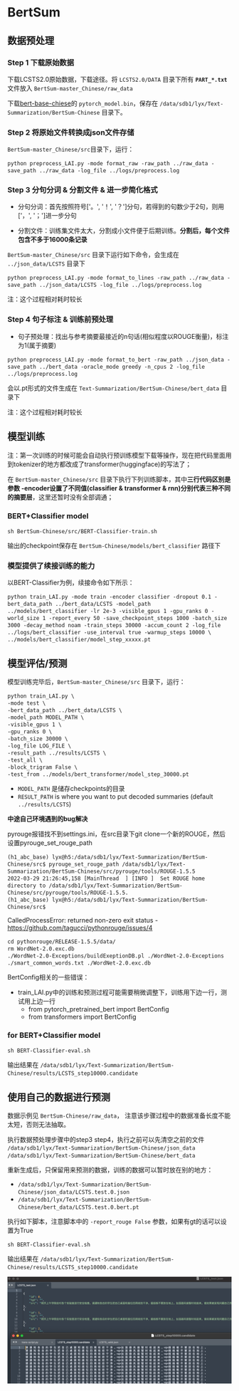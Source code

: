 # BertSum

## 数据预处理

### Step 1 下载原始数据 

下载LCSTS2.0原始数据，下载途径。将 `LCSTS2.0/DATA` 目录下所有 **`PART_*.txt`** 文件放入 `BertSum-master_Chinese/raw_data` 

下载[bert-base-chiese](https://huggingface.co/bert-base-chinese/tree/main)的 `pytorch_model.bin`，保存在 `/data/sdb1/lyx/Text-Summarization/BertSum-Chinese` 目录下。

### Step 2 将原始文件转换成json文件存储

`BertSum-master_Chinese/src`目录下，运行：

```
python preprocess_LAI.py -mode format_raw -raw_path ../raw_data -save_path ../raw_data -log_file ../logs/preprocess.log
```

### Step 3 分句分词 & 分割文件 & 进一步简化格式

* 分句分词：首先按照符号['。', '！', '？']分句，若得到的句数少于2句，则用['，', '；']进一步分句

* 分割文件：训练集文件太大，分割成小文件便于后期训练。**分割后，每个文件包含不多于16000条记录**

`BertSum-master_Chinese/src` 目录下运行如下命令，会生成在 `../json_data/LCSTS` 目录下

```
python preprocess_LAI.py -mode format_to_lines -raw_path ../raw_data -save_path ../json_data/LCSTS -log_file ../logs/preprocess.log
```

注：这个过程相对耗时较长

### Step 4 句子标注 & 训练前预处理

* 句子预处理：找出与参考摘要最接近的n句话(相似程度以ROUGE衡量)，标注为1(属于摘要)

```
python preprocess_LAI.py -mode format_to_bert -raw_path ../json_data -save_path ../bert_data -oracle_mode greedy -n_cpus 2 -log_file ../logs/preprocess.log
```

会以.pt形式的文件生成在 `Text-Summarization/BertSum-Chinese/bert_data` 目录下

注：这个过程相对耗时较长

## 模型训练

注：第一次训练的时候可能会自动执行预训练模型下载等操作，现在把代码里面用到tokenizer的地方都改成了transformer(huggingface)的写法了；

在 `BertSum-master_Chinese/src` 目录下执行下列训练脚本，其中**三行代码区别是参数 -encoder设置了不同值(classifier & transformer & rnn)分别代表三种不同的摘要层**，这里还暂时没有全部调通；

### BERT+Classifier model

```shell
sh BertSum-Chinese/src/BERT-Classifier-train.sh
```

输出的checkpoint保存在 `BertSum-Chinese/models/bert_classifier` 路径下

### 模型提供了续接训练的能力

以BERT-Classifier为例，续接命令如下所示：

```shell
python train_LAI.py -mode train -encoder classifier -dropout 0.1 -bert_data_path ../bert_data/LCSTS -model_path ../models/bert_classifier -lr 2e-3 -visible_gpus 1 -gpu_ranks 0 -world_size 1 -report_every 50 -save_checkpoint_steps 1000 -batch_size 3000 -decay_method noam -train_steps 30000 -accum_count 2 -log_file ../logs/bert_classifier -use_interval true -warmup_steps 10000 \
../models/bert_classifier/model_step_xxxxx.pt 
```

## 模型评估/预测

模型训练完毕后，`BertSum-master_Chinese/src` 目录下，运行：

```shell
python train_LAI.py \
-mode test \
-bert_data_path ../bert_data/LCSTS \
-model_path MODEL_PATH \
-visible_gpus 1 \
-gpu_ranks 0 \
-batch_size 30000 \
-log_file LOG_FILE \
-result_path ../results/LCSTS \
-test_all \
-block_trigram False \
-test_from ../models/bert_transformer/model_step_30000.pt
```

- `MODEL_PATH` 是储存checkpoints的目录
- `RESULT_PATH` is where you want to put decoded summaries (default `../results/LCSTS`)

**中途自己环境遇到的bug解决**

pyrouge报错找不到settings.ini，在src目录下git clone一个新的ROUGE，然后设置pyrouge_set_rouge_path
```shell
(h1_abc_base) lyx@h5:/data/sdb1/lyx/Text-Summarization/BertSum-Chinese/src$ pyrouge_set_rouge_path /data/sdb1/lyx/Text-Summarization/BertSum-Chinese/src/pyrouge/tools/ROUGE-1.5.5
2022-03-29 21:26:45,158 [MainThread  ] [INFO ]  Set ROUGE home directory to /data/sdb1/lyx/Text-Summarization/BertSum-Chinese/src/pyrouge/tools/ROUGE-1.5.5.
(h1_abc_base) lyx@h5:/data/sdb1/lyx/Text-Summarization/BertSum-Chinese/src$ 
```

CalledProcessError: returned non-zero exit status - https://github.com/tagucci/pythonrouge/issues/4
```shell
cd pythonrouge/RELEASE-1.5.5/data/
rm WordNet-2.0.exc.db
./WordNet-2.0-Exceptions/buildExeptionDB.pl ./WordNet-2.0-Exceptions ./smart_common_words.txt ./WordNet-2.0.exc.db
```

BertConfig相关的一些错误：
- train_LAI.py中的训练和预测过程可能需要稍微调整下，训练用下边一行，测试用上边一行
  - from pytorch_pretrained_bert import BertConfig
  - from transformers import BertConfig
  
### for BERT+Classifier model

```shell
sh BERT-Classifier-eval.sh
```

输出结果在 `/data/sdb1/lyx/Text-Summarization/BertSum-Chinese/results/LCSTS_step10000.candidate`


## 使用自己的数据进行预测

数据示例见 ```BertSum-Chinese/raw_data```， 注意该步骤过程中的数据准备长度不能太短，否则无法抽取。

执行数据预处理步骤中的step3 step4，执行之前可以先清空之前的文件 `/data/sdb1/lyx/Text-Summarization/BertSum-Chinese/json_data` `/data/sdb1/lyx/Text-Summarization/BertSum-Chinese/bert_data`

重新生成后，只保留用来预测的数据，训练的数据可以暂时放在别的地方：
- `/data/sdb1/lyx/Text-Summarization/BertSum-Chinese/json_data/LCSTS.test.0.json`
- `/data/sdb1/lyx/Text-Summarization/BertSum-Chinese/bert_data/LCSTS.test.0.bert.pt`

执行如下脚本，注意脚本中的 `-report_rouge False` 参数，如果有gt的话可以设置为True
```shell
sh BERT-Classifier-eval.sh
```

输出结果在 `/data/sdb1/lyx/Text-Summarization/BertSum-Chinese/results/LCSTS_step10000.candidate`

![img.png](images/selfoutput.png)